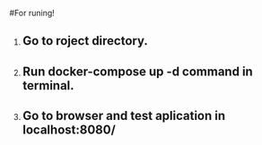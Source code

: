 #For runing!

1) ## Go to roject directory.
2) ## Run **docker-compose up -d** command in terminal.
3) ## Go to browser and test aplication in localhost:8080/

